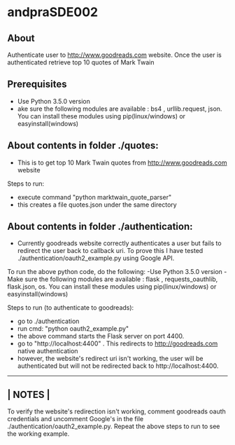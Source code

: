 # andpraSDE002

## About

Authenticate user to http://www.goodreads.com website. Once the user is authenticated retrieve top 10 quotes of Mark Twain

## Prerequisites
- Use Python 3.5.0 version
- ake sure the following modules are available : bs4  , urllib.request, json. You can install these modules using pip(linux/windows) or easyinstall(windows) 


## About contents in folder ./quotes:
- This is to get top 10 Mark Twain quotes from http://www.goodreads.com website

Steps to run:
- execute command "python marktwain_quote_parser"
- this creates a file quotes.json under the same directory


## About contents in folder ./authentication:
- Currently goodreads website correctly authenticates a user but fails to redirect the user back to callback uri. To prove this I have tested ./authentication/oauth2_example.py using Google API. 

To run the above python code, do the following:
-Use Python 3.5.0 version
-Make sure the following modules are available : flask , requests_oauthlib, flask.json, os. You can install these modules using pip(linux/windows) or easyinstall(windows) 

Steps to run (to authenticate to goodreads):
- go to ./authentication
- run cmd: "python oauth2_example.py"
- the above command starts the Flask server on port 4400. 
- go to "http://localhost:4400" . This redirects to http://goodreads.com native authentication
- however, the website's redirect uri isn't working, the user will be authenticated but will not be redirected back to http://localhost:4400.


---------
| NOTES |
---------
To verify the website's redirection isn't working, comment goodreads oauth credentials and uncomment Google's in the file ./authentication/oauth2_example.py. Repeat the above steps to run to see the working example.

